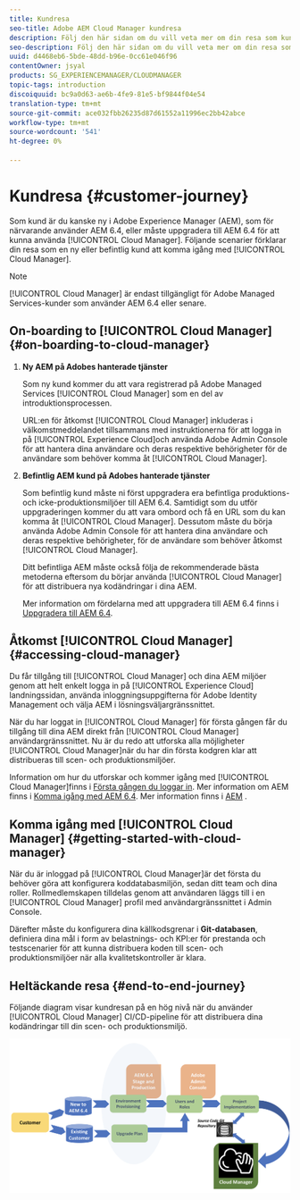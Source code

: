 ```yaml
---
title: Kundresa
seo-title: Adobe AEM Cloud Manager kundresa
description: Följ den här sidan om du vill veta mer om din resa som kund för att komma igång med Cloud Manager.
seo-description: Följ den här sidan om du vill veta mer om din resa som kund för att komma igång med Adobe AEM Cloud Manager.
uuid: d4468eb6-5bde-48dd-b96e-0cc61e046f96
contentOwner: jsyal
products: SG_EXPERIENCEMANAGER/CLOUDMANAGER
topic-tags: introduction
discoiquuid: bc9a0d63-ae6b-4fe9-81e5-bf9844f04e54
translation-type: tm+mt
source-git-commit: ace032fbb26235d87d61552a11996ec2bb42abce
workflow-type: tm+mt
source-wordcount: '541'
ht-degree: 0%

---
```



# Kundresa {#customer-journey}

Som kund är du kanske ny i Adobe Experience Manager (AEM), som för närvarande använder AEM 6.4, eller måste uppgradera till AEM 6.4 för att kunna använda [!UICONTROL Cloud Manager]. Följande scenarier förklarar din resa som en ny eller befintlig kund att komma igång med [!UICONTROL Cloud Manager].

>[!NOTE]
>
>[!UICONTROL Cloud Manager] är endast tillgängligt för Adobe Managed Services-kunder som använder AEM 6.4 eller senare.

## On-boarding to [!UICONTROL Cloud Manager]{#on-boarding-to-cloud-manager}

1. **Ny AEM på Adobes hanterade tjänster**

   Som ny kund kommer du att vara registrerad på Adobe Managed Services [!UICONTROL Cloud Manager] som en del av introduktionsprocessen.

   URL:en för åtkomst [!UICONTROL Cloud Manager] inkluderas i välkomstmeddelandet tillsammans med instruktionerna för att logga in på [!UICONTROL Experience Cloud]och använda Adobe Admin Console för att hantera dina användare och deras respektive behörigheter för de användare som behöver komma åt [!UICONTROL Cloud Manager].

1. **Befintlig AEM kund på Adobes hanterade tjänster**

   Som befintlig kund måste ni först uppgradera era befintliga produktions- och icke-produktionsmiljöer till AEM 6.4. Samtidigt som du utför uppgraderingen kommer du att vara ombord och få en URL som du kan komma åt [!UICONTROL Cloud Manager]. Dessutom måste du börja använda Adobe Admin Console för att hantera dina användare och deras respektive behörigheter, för de användare som behöver åtkomst [!UICONTROL Cloud Manager].

   Ditt befintliga AEM måste också följa de rekommenderade bästa metoderna eftersom du börjar använda [!UICONTROL Cloud Manager] för att distribuera nya kodändringar i dina AEM.

   Mer information om fördelarna med att uppgradera till AEM 6.4 finns i [Uppgradera till AEM 6.4](https://helpx.adobe.com/experience-manager/6-4/sites/deploying/using/upgrade.html).

## Åtkomst [!UICONTROL Cloud Manager] {#accessing-cloud-manager}

Du får tillgång till [!UICONTROL Cloud Manager] och dina AEM miljöer genom att helt enkelt logga in på [!UICONTROL Experience Cloud] landningssidan, använda inloggningsuppgifterna för Adobe Identity Management och välja AEM i lösningsväljargränssnittet.

När du har loggat in [!UICONTROL Cloud Manager] för första gången får du tillgång till dina AEM direkt från [!UICONTROL Cloud Manager] användargränssnittet. Nu är du redo att utforska alla möjligheter [!UICONTROL Cloud Manager]när du har din första kodgren klar att distribueras till scen- och produktionsmiljöer.

Information om hur du utforskar och kommer igång med [!UICONTROL Cloud Manager]finns i [Första gången du loggar in](first-time-login.md). Mer information om AEM finns i [Komma igång med AEM 6.4](https://helpx.adobe.com/experience-manager/6-4/sites/deploying/using/deploy.html). Mer information finns i [AEM](https://www.adobe.com/marketing-cloud/experience-manager/resources.html?promoid=759X6WV8&amp;mv=other) .

## Komma igång med [!UICONTROL Cloud Manager] {#getting-started-with-cloud-manager}

När du är inloggad på [!UICONTROL Cloud Manager]är det första du behöver göra att konfigurera koddatabasmiljön, sedan ditt team och dina roller. Rollmedlemskapen tilldelas genom att användaren läggs till i en [!UICONTROL Cloud Manager] profil med användargränssnittet i Admin Console.

Därefter måste du konfigurera dina källkodsgrenar i **Git-databasen**, definiera dina mål i form av belastnings- och KPI:er för prestanda och testscenarier för att kunna distribuera koden till scen- och produktionsmiljöer när alla kvalitetskontroller är klara.

## Heltäckande resa {#end-to-end-journey}

Följande diagram visar kundresan på en hög nivå när du använder [!UICONTROL Cloud Manager] CI/CD-pipeline för att distribuera dina kodändringar till din scen- och produktionsmiljö.

![](assets/screen_shot_2018-05-15at124004pm.png)

